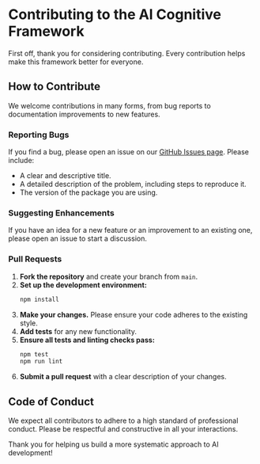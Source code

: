 # Contributing to the AI Cognitive Framework

First off, thank you for considering contributing. Every contribution helps make this framework better for everyone.

## How to Contribute

We welcome contributions in many forms, from bug reports to documentation improvements to new features.

### Reporting Bugs

If you find a bug, please open an issue on our [GitHub Issues page](https://github.com/kalcorn/ai-cognitive-framework/issues). Please include:

- A clear and descriptive title.
- A detailed description of the problem, including steps to reproduce it.
- The version of the package you are using.

### Suggesting Enhancements

If you have an idea for a new feature or an improvement to an existing one, please open an issue to start a discussion.

### Pull Requests

1.  **Fork the repository** and create your branch from `main`.
2.  **Set up the development environment:**
    ```bash
    npm install
    ```
3.  **Make your changes.** Please ensure your code adheres to the existing style.
4.  **Add tests** for any new functionality.
5.  **Ensure all tests and linting checks pass:**
    ```bash
    npm test
    npm run lint
    ```
6.  **Submit a pull request** with a clear description of your changes.

## Code of Conduct

We expect all contributors to adhere to a high standard of professional conduct. Please be respectful and constructive in all your interactions.

Thank you for helping us build a more systematic approach to AI development!

